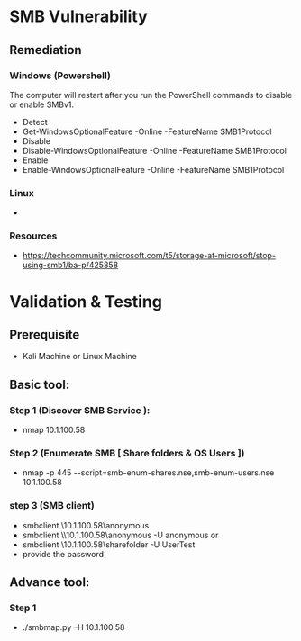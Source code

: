 
# SMB Vulnerability 
## Remediation

### Windows (Powershell)
The computer will restart after you run the PowerShell commands to disable or enable SMBv1.
* Detect
 * Get-WindowsOptionalFeature -Online -FeatureName SMB1Protocol
* Disable
 * Disable-WindowsOptionalFeature -Online -FeatureName SMB1Protocol
* Enable
 * Enable-WindowsOptionalFeature -Online -FeatureName SMB1Protocol
### Linux
* 

### Resources 
* https://techcommunity.microsoft.com/t5/storage-at-microsoft/stop-using-smb1/ba-p/425858 

# Validation & Testing 
## Prerequisite
*  Kali Machine or Linux Machine 
## Basic tool:  
### Step 1 (Discover SMB Service ):
* nmap 10.1.100.58
### Step 2 (Enumerate SMB [ Share folders & OS Users ])
* 	nmap -p 445 --script=smb-enum-shares.nse,smb-enum-users.nse 10.1.100.58

### step 3 (SMB client)
* 	smbclient \\10.1.100.58\\anonymous 
* 	smbclient \\\\10.1.100.58\\anonymous -U anonymous
or 
* 	smbclient \\10.1.100.58\\sharefolder -U UserTest
* provide the password 
## Advance tool: 

### Step 1
* 	./smbmap.py –H 10.1.100.58
